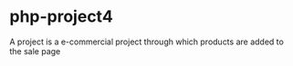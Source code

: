 # php-project4
A project is a e-commercial project through which products are added to the sale page
